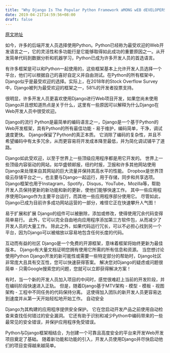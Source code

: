 ```yaml
---
title: "Why Django Is The Popular Python Framework aMONG wEB dEVELOPERS?"
date: 2019-04-21T14:59:56+08:00
draft: false
---
```


[原文地址](https://www.codementor.io/divyeshaegis/why-django-is-the-popular-python-framework-among-web-developers-u65jx5p01)

如今，许多的后端开发人员选择使用Python。Python已经称为最受欢迎的Web开发语言之一，它的灵活性和多功能行是它能够取得如此成功的重要原因之一。从开发简单代码到数据分析和机器学习，Python已成为许多开发人员的首选语言。

有许多框架是可以和Python一起使用的，这些框架基本上允许开发人员选择一个平台，他们可以根据自己的喜好自定义并自由测试。在Python的所有框架中，Django似乎是最受欢迎的选择。实际上，在2018年的Stock Overflow Survey中，Django被列为最受欢迎的框架之一，58%的开发者投票支持。

很明显，许多开发人员更喜欢使用Django进行Web项目开发，如果您尚未使用Django并且想知道热点是关于什么，这里有一些原因可以解释为什么Django在Web开发人员中很受欢迎。

Django的流行
Python是最简单的编码语言之一，Django是一个基于Python的Web开发框架，具有Python的所有最佳功能 - 易于维护，编码简单，干净，调试速度更快。
Django保留了Python的真正本质。 它消除了编码的复杂性，并且不希望编码中有太多冗余，从而更容易将开发成本降至最低，并为简化调试铺平了道路。

Django如此受欢迎，以至于世界上一些顶级应用程序都是用它开发的。 世界上一些顶级内容驱动的网站，如华盛顿邮报，纽约时报，卫报和许多其他网站使用Django来处理来自其网站的巨大流量并保持其高水平的性能。 Dropbox是世界顶级云存储平台之一，也主要与Django一起运行，用于存储，同步和共享选项。
Django框架也用于Instagram，Spotify，Disqus，YouTube，Mozilla等，帮助开发人员保持更新的新功能和新的更新，使他们能够快速工作。 其中一些应用程序使用Django作为主要平台运行，而其他一些应用程序部分使用它。 尽管如此，Django已成为目前许多成功网站运营的一部分，难怪它正在快速攀升人气图！

易于扩展和扩展
Django的组件可以被删除，添加或修改，使得使用冗余代码变得简单易行。 此外，它可以完全自由地向应用程序添加第三方软件包，从而减少了开发人员的大量工作。 除此之外，如果代码运行冗长，可以不必担心找到另一个平台，因为Django可以被缩放以容易地包含任何长度的代码。

互动而有益的社区
Django是一个免费的开源框架，意味着框架将始终更新为最佳版本。 Django有大量文档证明您拥有使用它所需的所有信息和资源。
当您想讨论使用Python Django开发的新可能性或需要一些特定部分的帮助时，Django社区非常庞大且具有交互性，您可以快速获得答案。 解决您对Django的疑虑或问题很简单 - 只需Google搜索您的问题，您就可以立即获得解决方案！

有时，当一个新的开发人员加入项目的中间时，感觉很难赶上当前的开发阶段，并在编码阶段快速进入正轨。 但是，随着Django基于MTV架构 - 模型 - 模板 - 视图架构 - 工程中不同任务的代码保持分离。 这使得加入团队的新开发人员更容易达到速度并从第一天开始轻松地开始工作。
自动安全

Django为其构建的应用程序提供安全保护。 它在您启动开发产品之前使用自动检查来查找任何错过的安全漏洞。 它还有助于识别和减少Python中编码带来的一些最常见的安全错误，并保护应用程序免受错误。

Python与Django框架相结合，为创建一个可靠且高度安全的平台来开发Web开发项目奠定了基础。 随着新功能和功能的引入，开发人员使用Django并尽快启动他们的项目变得越来越简单。